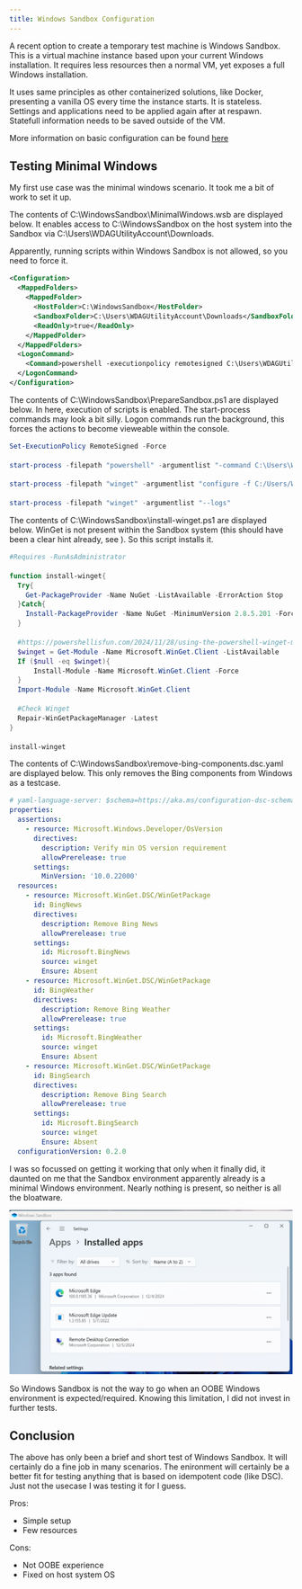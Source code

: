 ```yaml
---
title: Windows Sandbox Configuration
---
```


A recent option to create a temporary test machine is Windows Sandbox. This is a virtual machine instance based upon your current Windows installation. It requires less resources then a normal VM, yet exposes a full Windows installation. 

It uses same principles as other containerized solutions, like Docker, presenting a vanilla OS every time the instance starts. It is stateless. Settings and applications need to be applied again after at respawn. Statefull information needs to be saved outside of the VM.

More information on basic configuration can be found [here](https://learn.microsoft.com/en-us/windows/security/application-security/application-isolation/windows-sandbox/windows-sandbox-configure-using-wsb-file)

## Testing Minimal Windows

My first use case was the minimal windows scenario. It took me a bit of work to set it up. 

The contents of C:\WindowsSandbox\MinimalWindows.wsb are displayed below. It enables access to C:\WindowsSandbox on the host system into the Sandbox via C:\Users\WDAGUtilityAccount\Downloads.

Apparently, running scripts within Windows Sandbox is not allowed, so you need to force it.

```XML
<Configuration>
  <MappedFolders>
    <MappedFolder>
      <HostFolder>C:\WindowsSandbox</HostFolder>
      <SandboxFolder>C:\Users\WDAGUtilityAccount\Downloads</SandboxFolder>
      <ReadOnly>true</ReadOnly>
    </MappedFolder>
  </MappedFolders>
  <LogonCommand>
    <Command>powershell -executionpolicy remotesigned C:\Users\WDAGUtilityAccount\Downloads\PrepareSandbox.ps1</Command>
  </LogonCommand>
</Configuration>
```

The contents of C:\WindowsSandbox\PrepareSandbox.ps1 are displayed below. In here, execution of scripts is enabled. The start-process commands may look a bit silly. Logon commands run the background, 
this forces the actions to become vieweable within the console. 

```PowerShell
Set-ExecutionPolicy RemoteSigned -Force

start-process -filepath "powershell" -argumentlist "-command C:\Users\WDAGUtilityAccount\Downloads\install-winget.ps1"  -Wait

start-process -filepath "winget" -argumentlist "configure -f C:/Users/WDAGUtilityAccount/Downloads/remove-bing-components.dsc.yaml --disable-interactivity --wait"

start-process -filepath "winget" -argumentlist "--logs" 
``` 

The contents of C:\WindowsSandbox\install-winget.ps1 are displayed below. WinGet is not present within the Sandbox system (this should have been a clear hint already, see ). So this script installs it.

```PowerShell
#Requires -RunAsAdministrator

function install-winget{
  Try{
    Get-PackageProvider -Name NuGet -ListAvailable -ErrorAction Stop
  }Catch{
    Install-PackageProvider -Name NuGet -MinimumVersion 2.8.5.201 -Force
  }

  #https://powershellisfun.com/2024/11/28/using-the-powershell-winget-module/
  $winget = Get-Module -Name Microsoft.WinGet.Client -ListAvailable
  If ($null -eq $winget){
      Install-Module -Name Microsoft.WinGet.Client -Force
  }
  Import-Module -Name Microsoft.WinGet.Client

  #Check Winget
  Repair-WinGetPackageManager -Latest
}

install-winget
```

The contents of C:\WindowsSandbox\remove-bing-components.dsc.yaml are displayed below. This only removes the Bing components from Windows as a testcase.

```YAML
# yaml-language-server: $schema=https://aka.ms/configuration-dsc-schema/0.2
properties:
  assertions:
    - resource: Microsoft.Windows.Developer/OsVersion
      directives:
        description: Verify min OS version requirement
        allowPrerelease: true
      settings:
        MinVersion: '10.0.22000'
  resources:
    - resource: Microsoft.WinGet.DSC/WinGetPackage
      id: BingNews
      directives:
        description: Remove Bing News
        allowPrerelease: true
      settings:
        id: Microsoft.BingNews
        source: winget
        Ensure: Absent
    - resource: Microsoft.WinGet.DSC/WinGetPackage
      id: BingWeather
      directives:
        description: Remove Bing Weather
        allowPrerelease: true
      settings:
        id: Microsoft.BingWeather
        source: winget
        Ensure: Absent
    - resource: Microsoft.WinGet.DSC/WinGetPackage
      id: BingSearch
      directives:
        description: Remove Bing Search
        allowPrerelease: true
      settings:
        id: Microsoft.BingSearch
        source: winget
        Ensure: Absent
  configurationVersion: 0.2.0
```

I was so focussed on getting it working that only when it finally did, it daunted on me that the Sandbox environment apparently already is a minimal Windows environment. Nearly nothing is present, so neither is all the bloatware. 

![Windows Sandbox Installed Apps](./img/sandboxInstalledApps.png)

So Windows Sandbox is not the way to go when an OOBE Windows environment is expected/required. Knowing this limitation, I did not invest in further tests.

## Conclusion

The above has only been a brief and short test of Windows Sandbox. It will certainly do a fine job in many scenarios. The enironment will certainly be a better fit for testing anything that is based on idempotent code (like DSC). Just not the usecase I was testing it for I guess.

Pros:

* Simple setup
* Few resources

Cons:

* Not OOBE experience
* Fixed on host system OS
